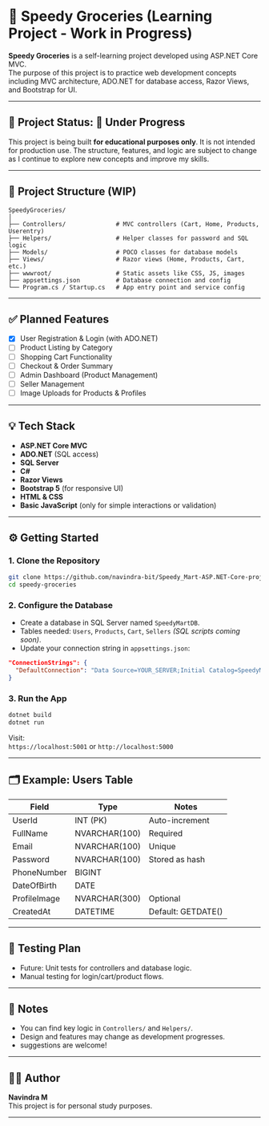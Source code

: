 # 🛒 Speedy Groceries (Learning Project - Work in Progress)

**Speedy Groceries** is a self-learning project developed using ASP.NET Core MVC.  
The purpose of this project is to practice web development concepts including MVC architecture, ADO.NET for database access, Razor Views, and Bootstrap for UI.

---

## 📌 Project Status: 🚧 Under Progress

This project is being built **for educational purposes only**. It is not intended for production use. The structure, features, and logic are subject to change as I continue to explore new concepts and improve my skills.

---

## 📁 Project Structure (WIP)

```
SpeedyGroceries/
│
├── Controllers/              # MVC controllers (Cart, Home, Products, Userentry)
├── Helpers/                  # Helper classes for password and SQL logic
├── Models/                   # POCO classes for database models
├── Views/                    # Razor views (Home, Products, Cart, etc.)
├── wwwroot/                  # Static assets like CSS, JS, images
├── appsettings.json          # Database connection and config
└── Program.cs / Startup.cs   # App entry point and service config
```

---

## ✅ Planned Features

- [x] User Registration & Login (with ADO.NET)
- [ ] Product Listing by Category
- [ ] Shopping Cart Functionality
- [ ] Checkout & Order Summary
- [ ] Admin Dashboard (Product Management)
- [ ] Seller Management
- [ ] Image Uploads for Products & Profiles

---

## 💡 Tech Stack

- **ASP.NET Core MVC**
- **ADO.NET** (SQL access)
- **SQL Server**
- **C#**
- **Razor Views**
- **Bootstrap 5** (for responsive UI)
- **HTML & CSS**
- **Basic JavaScript** (only for simple interactions or validation)

---

## ⚙️ Getting Started

### 1. Clone the Repository

```bash
git clone https://github.com/navindra-bit/Speedy_Mart-ASP.NET-Core-project.git
cd speedy-groceries
```

### 2. Configure the Database

- Create a database in SQL Server named `SpeedyMartDB`.
- Tables needed: `Users`, `Products`, `Cart`, `Sellers` _(SQL scripts coming soon)_.
- Update your connection string in `appsettings.json`:

```json
"ConnectionStrings": {
  "DefaultConnection": "Data Source=YOUR_SERVER;Initial Catalog=SpeedyMartDB;Integrated Security=True;Encrypt=False"
}
```

### 3. Run the App

```bash
dotnet build
dotnet run
```

Visit:  
`https://localhost:5001` or `http://localhost:5000`

---

## 🗂 Example: Users Table

| Field        | Type          | Notes              |
| ------------ | ------------- | ------------------ |
| UserId       | INT (PK)      | Auto-increment     |
| FullName     | NVARCHAR(100) | Required           |
| Email        | NVARCHAR(100) | Unique             |
| Password     | NVARCHAR(100) | Stored as hash     |
| PhoneNumber  | BIGINT        |                    |
| DateOfBirth  | DATE          |                    |
| ProfileImage | NVARCHAR(300) | Optional           |
| CreatedAt    | DATETIME      | Default: GETDATE() |

---

## 🧪 Testing Plan

- Future: Unit tests for controllers and database logic.
- Manual testing for login/cart/product flows.

---

## 📝 Notes

- You can find key logic in `Controllers/` and `Helpers/`.
- Design and features may change as development progresses.
- suggestions are welcome!

---

## 🙋‍♂️ Author

**Navindra M**  
This project is for personal study purposes.

---
